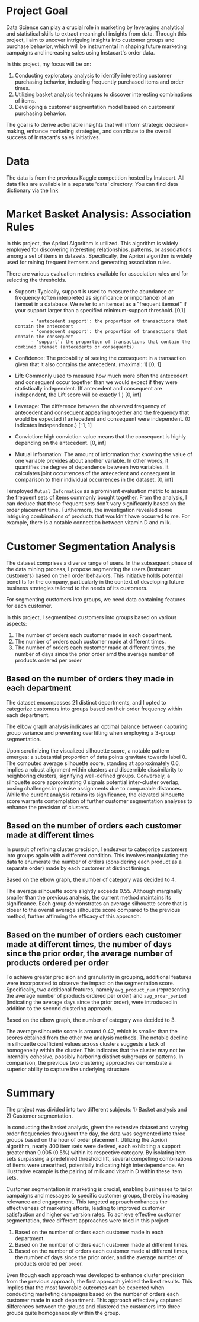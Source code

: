 # Project Goal
Data Science can play a crucial role in marketing by leveraging analytical and statistical skills to extract meaningful insights from data. Through this project, I aim to uncover intriguing insights into customer groups and purchase behavior, which will be instrumental in shaping future marketing campaigns and increasing sales using Instacart's order data.

In this project, my focus will be on:

1. Conducting exploratory analysis to identify interesting customer purchasing behavior, including frequently purchased items and order times.
2. Utilizing basket analysis techniques to discover interesting combinations of items.
3. Developing a customer segmentation model based on customers' purchasing behavior.

The goal is to derive actionable insights that will inform strategic decision-making, enhance marketing strategies, and contribute to the overall success of Instacart's sales initiatives.

# Data
The data is from the previous Kaggle competition hosted by Instacart. All data files are available in a separate 'data' directory.
You can find data dictionary via the [link](https://gist.github.com/jeremystan/c3b39d947d9b88b3ccff3147dbcf6c6b)

# Market Basket Analysis: Association Rules
In this project, the Apriori Algorithm is utilized. This algorithm is widely employed for discovering interesting relationships, patterns, or associations among a set of items in datasets. Specifically, the Apriori algorithm is widely used for mining frequent itemsets and generating association rules.

There are various evaluation metrics available for association rules and for selecting the thresholds.
* Support: Typically, support is used to measure the abundance or frequency (often interpreted as significance or importance) of an itemset in a database. We refer to an itemset as a "frequent itemset" if your support larger than a specified minimum-support threshold. [0,1]

            - 'antecedent support': the proportion of transactions that contain the antecedent
            - 'consequent support': the proportion of transactions that contain the consequent
            - 'support': the proportion of transactions that contain the combined itemset (antecedents or consequents)
            
* Confidence: The probability of seeing the consequent in a transaction given that it also contains the antecedent. (maximal: 1) [0, 1]

* Lift: Commonly used to measure how much more often the antecedent and consequent occur together than we would expect if they were statistically independent. (If antecedent and consequent are independent, the Lift score will be exactly 1.) [0, inf]

* Leverage: The difference between the observed frequency of antecedent and consequent appearing together and the frequency that would be expected if antecedent and consequent were independent. (0 indicates independence.) [-1, 1]

* Conviction: high conviction value means that the consequent is highly depending on the antecedent. [0, inf]

* Mutual Information: The amount of information that knowing the value of one variable provides about another variable. In other words, it quantifies the degree of dependence between two variables. It calculates joint occurrences of the antecedent and consequent in comparison to their individual occurrences in the dataset. [0, inf]

I employed `Mutual Information` as a prominent evaluation metric to assess the frequent sets of items commonly bought together. From the analysis, I can deduce that these frequent sets don't vary significantly based on the order placement time. Furthermore, the investigation revealed some intriguing combinations of products that wouldn't have occurred to me. For example, there is a notable connection between vitamin D and milk.

# Customer Segmentation Analysis
The dataset comprises a diverse range of users. In the subsequent phase of the data mining process, I propose segmenting the users (Instacart customers) based on their order behaviors. This initiative holds potential benefits for the company, particularly in the context of developing future business strategies tailored to the needs of its customers.

For segmenting customers into groups, we need data containing features for each customer.

In this project, I segmentized customers into groups based on various aspects:
1. The number of orders each customer made in each department.
2. The number of orders each customer made at different times.
3. The number of orders each customer made at different times, the number of days since the prior order amd the average number of products ordered per order

## Based on the number of orders they made in each department
The dataset encompasses 21 distinct departments, and I opted to categorize customers into groups based on their order frequency within each department.

The elbow graph analysis indicates an optimal balance between capturing group variance and preventing overfitting when employing a 3-group segmentation.

Upon scrutinizing the visualized silhouette score, a notable pattern emerges: a substantial proportion of data points gravitate towards label 0. The computed average silhouette score, standing at approximately 0.6, implies a robust alignment within clusters and discernible dissimilarity to neighboring clusters, signifying well-defined groups. Conversely, a silhouette score approximating 0 signals potential inter-cluster overlap, posing challenges in precise assignments due to comparable distances. While the current analysis retains its significance, the elevated silhouette score warrants contemplation of further customer segmentation analyses to enhance the precision of clusters.

## Based on the number of orders each customer made at different times
In pursuit of refining cluster precision, I endeavor to categorize customers into groups again with a different condition. This involves manipulating the data to enumerate the number of orders (considering each product as a separate order) made by each customer at distinct timings.

Based on the elbow graph, the number of category was decided to 4.

The average silhouette score slightly exceeds 0.55. Although marginally smaller than the previous analysis, the current method maintains its significance. Each group demonstrates an average silhouette score that is closer to the overall average silhouette score compared to the previous method, further affirming the efficacy of this approach.

## Based on the number of orders each customer made at different times, the number of days since the prior order, the average number of products ordered per order
To achieve greater precision and granularity in grouping, additional features were incorporated to observe the impact on the segmentation score. Specifically, two additional features, namely `avg_product_num` (representing the average number of products ordered per order) and `avg_order_period` (indicating the average days since the prior order), were introduced in addition to the second clustering approach.

Based on the elbow graph, the number of category was decided to 3.

The average silhouette score is around 0.42, which is smaller than the scores obtained from the other two analysis methods. The notable decline in silhouette coefficient values across clusters suggests a lack of homogeneity within the cluster. This indicates that the cluster may not be internally cohesive, possibly harboring distinct subgroups or patterns. In comparison, the previous two clustering approaches demonstrate a superior ability to capture the underlying structure.

# Summary
The project was divided into two different subjects: 1) Basket analysis and 2) Customer segmentation.

In conducting the basket analysis, given the extensive dataset and varying order frequencies throughout the day, the data was segmented into three groups based on the hour of order placement. Utilizing the Apriori algorithm, nearly 400 item sets were derived, each exhibiting a support greater than 0.005 (0.5%) within its respective category. By isolating item sets surpassing a predefined threshold lift, several compelling combinations of items were unearthed, potentially indicating high interdependence. An illustrative example is the pairing of milk and vitamin D within these item sets.

Customer segmentation in marketing is crucial, enabling businesses to tailor campaigns and messages to specific customer groups, thereby increasing relevance and engagement. This targeted approach enhances the effectiveness of marketing efforts, leading to improved customer satisfaction and higher conversion rates. To achieve effective customer segmentation, three different approaches were tried in this project:

1. Based on the number of orders each customer made in each department.
2. Based on the number of orders each customer made at different times.
3. Based on the number of orders each customer made at different times, the number of days since the prior order, and the average number of products ordered per order.

Even though each approach was developed to enhance cluster precision from the previous approach, the first approach yielded the best results. This implies that the most favorable outcomes can be expected when conducting marketing campaigns based on the number of orders each customer made in each department. This approach effectively captured differences between the groups and clustered the customers into three groups quite homogeneously within the group.